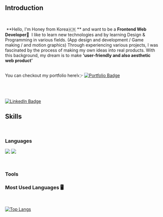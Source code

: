 ## Introduction
<br/>

&nbsp;**Hello, I'm Honey from Korea🇰🇷 ** and want to be a **Frontend Web Developer🌱**&nbsp;
I like to learn new technologies and by learning Design & Programming in various fields. (App design and development / Game making / and motion graphics) Through experiencing various projects, I was fascinated by the process of making my own ideas into real products. With this background, my dream is to make **'user-friendly and also aesthetic web product’**

</br> 
You can checkout my portfolio here!👉 <a href="https://honey-lee-portfolio.netlify.app/">
<img src="https://img.shields.io/badge/-portfolio-FFDB33?style=for-the-badge&logo=power-pages&logoColor=black&style=flat-square" alt="Portfolio Badge"/></a>

</br> 

<br/><br/>

<div id="badges">
  <a href="https://www.linkedin.com/in/honey-lee-dev/">
    <img src="https://img.shields.io/badge/LinkedIn-blue?style=for-the-badge&logo=linkedin&logoColor=white" alt="LinkedIn Badge"/>
  </a>
</div>


## Skills
<br/>
<div>

### Languages

<img src="https://img.shields.io/badge/CS-50BCDF?style=flat-square&logo=c&logoColor=white"/> <img src="https://img.shields.io/badge/CPP-00599C?style=flat-square&logo=c%2B%2B&logoColor=white"/>

</br>


### Tools


  
### Most Used Languages&nbsp;🖥 
  
<br/>

[![Top Langs](https://github-readme-stats.vercel.app/api/top-langs/?username=honeyrun&layout=compact)](https://github.com/Junbro0708)
</div>



